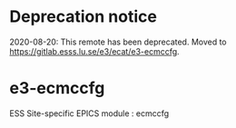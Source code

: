 # Deprecation notice

2020-08-20: This remote has been deprecated. Moved to https://gitlab.esss.lu.se/e3/ecat/e3-ecmccfg.


e3-ecmccfg  
======
ESS Site-specific EPICS module : ecmccfg


